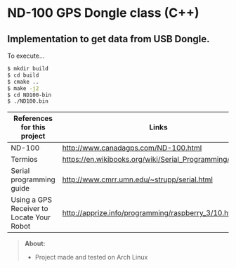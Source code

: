ND-100 GPS Dongle class (C++)
============================================

Implementation to get data from USB Dongle.
--------------------------------------------------------------------------
To execute...
```sh
$ mkdir build
$ cd build
$ cmake ..
$ make -j2
$ cd ND100-bin
$ ./ND100.bin
```
| References for this project | Links |
| ------ | ------ |
| ND-100 | http://www.canadagps.com/ND-100.html |
| Termios | https://en.wikibooks.org/wiki/Serial_Programming/termios |
| Serial programming guide | http://www.cmrr.umn.edu/~strupp/serial.html |
| Using a GPS Receiver to Locate Your Robot | http://apprize.info/programming/raspberry_3/10.html |


> **About:**
> 
>- Project made and tested on Arch Linux
>